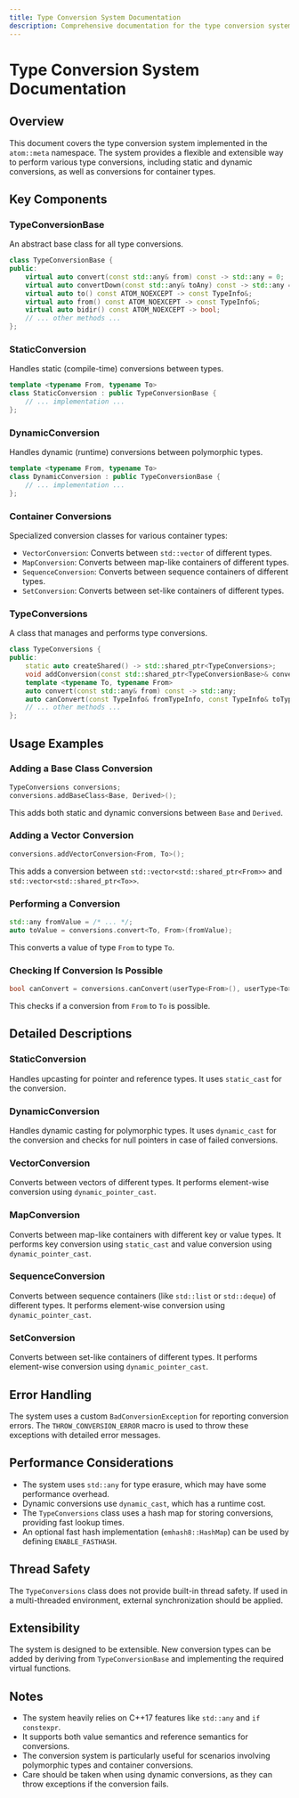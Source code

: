 ```yaml
---
title: Type Conversion System Documentation
description: Comprehensive documentation for the type conversion system in the atom::meta namespace, including static and dynamic conversions, container conversions, key components, usage examples, error handling, performance considerations, and extensibility.
---
```


# Type Conversion System Documentation

## Overview

This document covers the type conversion system implemented in the `atom::meta` namespace. The system provides a flexible and extensible way to perform various type conversions, including static and dynamic conversions, as well as conversions for container types.

## Key Components

### TypeConversionBase

An abstract base class for all type conversions.

```cpp
class TypeConversionBase {
public:
    virtual auto convert(const std::any& from) const -> std::any = 0;
    virtual auto convertDown(const std::any& toAny) const -> std::any = 0;
    virtual auto to() const ATOM_NOEXCEPT -> const TypeInfo&;
    virtual auto from() const ATOM_NOEXCEPT -> const TypeInfo&;
    virtual auto bidir() const ATOM_NOEXCEPT -> bool;
    // ... other methods ...
};
```

### StaticConversion

Handles static (compile-time) conversions between types.

```cpp
template <typename From, typename To>
class StaticConversion : public TypeConversionBase {
    // ... implementation ...
};
```

### DynamicConversion

Handles dynamic (runtime) conversions between polymorphic types.

```cpp
template <typename From, typename To>
class DynamicConversion : public TypeConversionBase {
    // ... implementation ...
};
```

### Container Conversions

Specialized conversion classes for various container types:

- `VectorConversion`: Converts between `std::vector` of different types.
- `MapConversion`: Converts between map-like containers of different types.
- `SequenceConversion`: Converts between sequence containers of different types.
- `SetConversion`: Converts between set-like containers of different types.

### TypeConversions

A class that manages and performs type conversions.

```cpp
class TypeConversions {
public:
    static auto createShared() -> std::shared_ptr<TypeConversions>;
    void addConversion(const std::shared_ptr<TypeConversionBase>& conversion);
    template <typename To, typename From>
    auto convert(const std::any& from) const -> std::any;
    auto canConvert(const TypeInfo& fromTypeInfo, const TypeInfo& toTypeInfo) const -> bool;
    // ... other methods ...
};
```

## Usage Examples

### Adding a Base Class Conversion

```cpp
TypeConversions conversions;
conversions.addBaseClass<Base, Derived>();
```

This adds both static and dynamic conversions between `Base` and `Derived`.

### Adding a Vector Conversion

```cpp
conversions.addVectorConversion<From, To>();
```

This adds a conversion between `std::vector<std::shared_ptr<From>>` and `std::vector<std::shared_ptr<To>>`.

### Performing a Conversion

```cpp
std::any fromValue = /* ... */;
auto toValue = conversions.convert<To, From>(fromValue);
```

This converts a value of type `From` to type `To`.

### Checking If Conversion Is Possible

```cpp
bool canConvert = conversions.canConvert(userType<From>(), userType<To>());
```

This checks if a conversion from `From` to `To` is possible.

## Detailed Descriptions

### StaticConversion

Handles upcasting for pointer and reference types. It uses `static_cast` for the conversion.

### DynamicConversion

Handles dynamic casting for polymorphic types. It uses `dynamic_cast` for the conversion and checks for null pointers in case of failed conversions.

### VectorConversion

Converts between vectors of different types. It performs element-wise conversion using `dynamic_pointer_cast`.

### MapConversion

Converts between map-like containers with different key or value types. It performs key conversion using `static_cast` and value conversion using `dynamic_pointer_cast`.

### SequenceConversion

Converts between sequence containers (like `std::list` or `std::deque`) of different types. It performs element-wise conversion using `dynamic_pointer_cast`.

### SetConversion

Converts between set-like containers of different types. It performs element-wise conversion using `dynamic_pointer_cast`.

## Error Handling

The system uses a custom `BadConversionException` for reporting conversion errors. The `THROW_CONVERSION_ERROR` macro is used to throw these exceptions with detailed error messages.

## Performance Considerations

- The system uses `std::any` for type erasure, which may have some performance overhead.
- Dynamic conversions use `dynamic_cast`, which has a runtime cost.
- The `TypeConversions` class uses a hash map for storing conversions, providing fast lookup times.
- An optional fast hash implementation (`emhash8::HashMap`) can be used by defining `ENABLE_FASTHASH`.

## Thread Safety

The `TypeConversions` class does not provide built-in thread safety. If used in a multi-threaded environment, external synchronization should be applied.

## Extensibility

The system is designed to be extensible. New conversion types can be added by deriving from `TypeConversionBase` and implementing the required virtual functions.

## Notes

- The system heavily relies on C++17 features like `std::any` and `if constexpr`.
- It supports both value semantics and reference semantics for conversions.
- The conversion system is particularly useful for scenarios involving polymorphic types and container conversions.
- Care should be taken when using dynamic conversions, as they can throw exceptions if the conversion fails.
